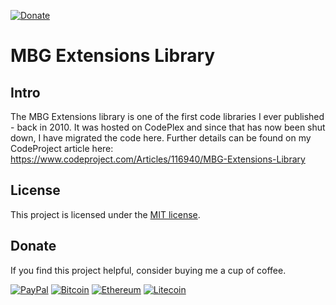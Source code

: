 [![Donate](https://img.shields.io/badge/Donate-PayPal-green.svg)](https://www.paypal.com/cgi-bin/webscr?cmd=_donations&business=gordon_matt%40live%2ecom&lc=AU&currency_code=AUD&bn=PP%2dDonationsBF%3abtn_donateCC_LG%2egif%3aNonHosted)

# MBG Extensions Library

## Intro

The MBG Extensions library is one of the first code libraries I ever published - back in 2010. It was hosted on CodePlex and since that has now been shut down, I have migrated the code here. Further details can be found on my CodeProject article here: https://www.codeproject.com/Articles/116940/MBG-Extensions-Library

## License

This project is licensed under the [MIT license](LICENSE.txt).

## Donate
If you find this project helpful, consider buying me a cup of coffee.

[![PayPal](https://img.shields.io/badge/PayPal-003087?logo=paypal&logoColor=fff)](https://www.paypal.com/cgi-bin/webscr?cmd=_donations&business=gordon_matt%40live%2ecom&lc=AU&currency_code=AUD&bn=PP%2dDonationsBF%3abtn_donateCC_LG%2egif%3aNonHosted)
[![Bitcoin](https://img.shields.io/badge/Bitcoin-FF9900?logo=bitcoin&logoColor=white)](bitcoin:1EeDfbcqoEaz6bbcWsymwPbYv4uyEaZ3Lp)
[![Ethereum](https://img.shields.io/badge/Ethereum-3C3C3D?logo=ethereum&logoColor=white)](ethereum:0x277552efd6ea9ca9052a249e781abf1719ea9414)
[![Litecoin](https://img.shields.io/badge/Litecoin-A6A9AA?logo=litecoin&logoColor=white)](litecoin:LRUP8hukWGXRrcPK6Tm7iUp9vPvnNNt3uz)

